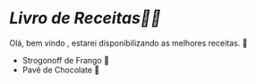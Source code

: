 # *_Livro de Receitas:man_cook:_*

Olá, bem vindo , estarei disponibilizando as melhores receitas. :cake:

- Strogonoff de Frango :chicken:
- Pavê de Chocolate :chocolate_bar:
